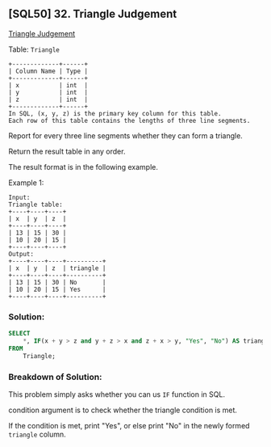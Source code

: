## [SQL50] 32. Triangle Judgement
[Triangle Judgement](https://leetcode.com/problems/triangle-judgement/?envType=study-plan-v2&envId=top-sql-50)

Table: `Triangle`

```
+-------------+------+
| Column Name | Type |
+-------------+------+
| x           | int  |
| y           | int  |
| z           | int  |
+-------------+------+
In SQL, (x, y, z) is the primary key column for this table.
Each row of this table contains the lengths of three line segments.
```

Report for every three line segments whether they can form a triangle.

Return the result table in any order.

The result format is in the following example.

Example 1:

```
Input: 
Triangle table:
+----+----+----+
| x  | y  | z  |
+----+----+----+
| 13 | 15 | 30 |
| 10 | 20 | 15 |
+----+----+----+
Output: 
+----+----+----+----------+
| x  | y  | z  | triangle |
+----+----+----+----------+
| 13 | 15 | 30 | No       |
| 10 | 20 | 15 | Yes      |
+----+----+----+----------+
```

### Solution: 

```sql
SELECT
    *, IF(x + y > z and y + z > x and z + x > y, "Yes", "No") AS triangle
FROM
    Triangle;
```

### Breakdown of Solution:

This problem simply asks whether you can us `IF` function in SQL.

condition argument is to check whether the triangle condition is met.

If the condition is met, print "Yes", or else print "No" in the newly formed `triangle` column.

